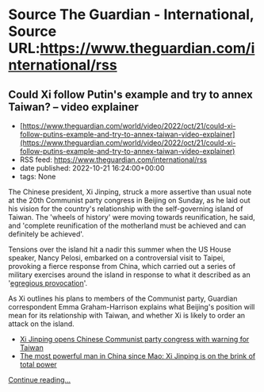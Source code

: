 # Source The Guardian - International, Source URL:https://www.theguardian.com/international/rss

## Could Xi follow Putin's example and try to annex Taiwan? – video explainer
 - [https://www.theguardian.com/world/video/2022/oct/21/could-xi-follow-putins-example-and-try-to-annex-taiwan-video-explainer](https://www.theguardian.com/world/video/2022/oct/21/could-xi-follow-putins-example-and-try-to-annex-taiwan-video-explainer)
 - RSS feed: https://www.theguardian.com/international/rss
 - date published: 2022-10-21 16:24:00+00:00
 - tags: None

<p>The Chinese president, Xi Jinping, struck a more assertive than usual note at the 20th Communist party congress in Beijing on Sunday, as he laid out his vision for the country's relationship with the self-governing island of Taiwan. The 'wheels of history' were moving towards reunification, he said, and 'complete reunification of the motherland must be achieved and can definitely be achieved'.</p><p>Tensions over the island hit a nadir this summer when the US House speaker, Nancy Pelosi, embarked on a controversial visit to Taipei, provoking a fierce response from China, which carried out a series of military exercises around the island in response to what it described as an '<a href="https://www.theguardian.com/environment/2022/aug/05/what-does-the-us-china-row-mean-for-climate-change-taiwan">egregious provocation</a>'.&nbsp;</p><p>As Xi outlines his plans to members of the Communist party, Guardian correspondent Emma Graham-Harrison explains what Beijing's position will mean for its relationship with Taiwan, and whether Xi is likely to order an attack on the island.</p><ul><li><a href="https://www.theguardian.com/world/2022/oct/16/xi-jinping-speech-opens-china-communist-party-congress">Xi Jinping opens Chinese Communist party congress with warning for Taiwan</a></li><li><a href="https://www.theguardian.com/world/2022/oct/15/china-xi-jinping-communist-party-congress">The most powerful man in China since Mao: Xi Jinping is on the brink of total power</a></li></ul> <a href="https://www.theguardian.com/world/video/2022/oct/21/could-xi-follow-putins-example-and-try-to-annex-taiwan-video-explainer">Continue reading...</a>
